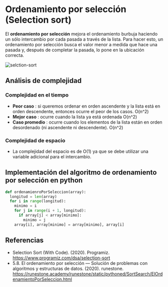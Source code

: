 # Ordenamiento por selección (Selection sort)

El **ordenamiento por selección** mejora el ordenamiento burbuja haciendo un sólo intercambio por cada pasada a través de la lista. Para hacer esto, un ordenamiento por selección busca el valor menor a medida que hace una pasada y, después de completar la pasada, lo pone en la ubicación correcta.

![selction-sort](https://user-images.githubusercontent.com/42527034/120527066-885dd800-c39f-11eb-97de-ee6691f67e30.gif)

## Análisis de complejidad

### Complejidad en el tiempo
* **Peor caso** : si queremos ordenar en orden ascendente y la lista está en orden descendente, entonces ocurre el peor de los casos. O(n^2)
* **Mejor caso** : ocurre cuando la lista ya está ordenada O(n^2)
* **Caso promedio** : ocurre cuando los elementos de la lista están en orden desordenado (ni ascendente ni descendente). O(n^2)

### Complejidad de espacio
* La complejidad del espacio es de O(1) ya que se debe utilizar una variable adicional para el intercambio.

## Implementación del algoritmo de ordenamiento por selección en python

```python
def ordenamienroPorSeleccion(array):
  longitud = len(array)
  for i in range(longitud):
    minimo = i
    for j in range(i + 1, longitud):
      if array[j] < array[minimo]:
        minimo = j
    array[i], array[minimo] = array[minimo], array[i]
```

## Referencias

* Selection Sort (With Code). (2020). Programiz. https://www.programiz.com/dsa/selection-sort
* 5.8. El ordenamiento por selección — Solución de problemas con algoritmos y estructuras de datos. (2020). runestone. https://runestone.academy/runestone/static/pythoned/SortSearch/ElOrdenamientoPorSeleccion.html
